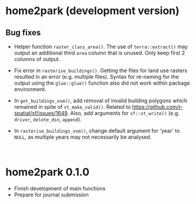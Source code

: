 
# home2park (development version)


## Bug fixes 
* Helper function `raster_class_area()`. The use of `terra::extract()` may output an additional third `area` column that is unused. Only keep first 2 columns of output.

* Fix error in `rasterise_buildings()`. Getting the files for land use rasters resulted in an error (e.g. multiple files). Syntax for re-naming for the output using the `glue::glue()` function also did not work within package environment.

* In `get_buildings_osm()`, add removal of invalid building polygons which remained in spite of `st_make_valid()`. Related to https://github.com/r-spatial/sf/issues/1649. Also, add arguments for `sf::st_write()` (e.g. `driver`, `delete_dsn`, `append`).

* In `rasterise_buildings_osm()`, change default argument for 'year' to `NULL`, as multiple years may not necessarily be analysed.

<br>

# home2park 0.1.0

* Finish development of main functions
* Prepare for journal submission
